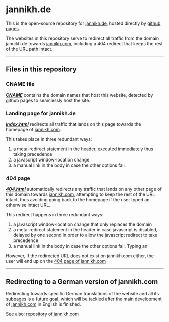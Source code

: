 # jannikh.de
This is the open-source repository for [jannikh.de](https://jannikh.de), hosted directly by [github pages](https://pages.github.com/).

The websites in this repository serve to redirect all traffic from the domain jannikh.de towards [jannikh.com](https://jannikh.com), including a 404 redirect that keeps the rest of the URL path intact.

---

## Files in this repository
### CNAME file
***[CNAME](CNAME)*** contains the domain names that host this website, detected by github pages to seamlessly host the site.

### Landing page for jannikh.de
***[index.html](index.html)*** redirects all traffic that lands on this page towards the homepage of [jannikh.com](https://jannikh.com).

This takes place in three redundant ways:
1. a meta-redirect statement in the header, executed immediately thus taking precedence
1. a javascript window-location change
1. a manual link in the body in case the other options fail.

### 404 page
***[404.html](404.html)*** automatically redirects any traffic that lands on any other page of this domain towards [jannikh.com](https://jannikh.com), attempting to keep the rest of the URL intact, thus avoiding going back to the homepage if the user typed an otherwise intact URL.

This redirect happens in three redundant ways:
1. a javascript window-location change that only replaces the domain
1. a meta-redirect statement in the header in case javascript is disabled, delayed by one second in order to allow the javascript redirect to take precedence
1. a manual link in the body in case the other options fail. Typing an 

However, if the redirected URL does not exist on jannikh.com either, the user will end up on the [404 page of jannikh.com](https://jannikh.com/404)

---

## Redirecting to a German version of jannikh.com
Redirecting towards specific German translations of the website and all its subpages is a future goal, which will be tackled after the main development of [jannikh.com](https://jannikh.com) in English is finished.

See also: [repository of jannikh.com](https://github.com/jannikh/jannikh.com/)

